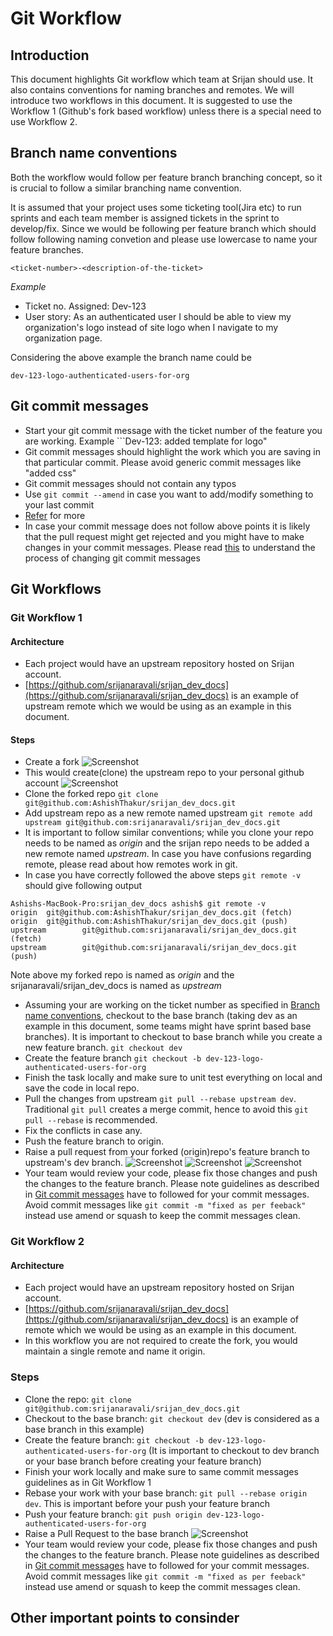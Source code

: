 # Git Workflow

## Introduction
This document highlights Git workflow which team at Srijan should use. It also contains conventions for naming
branches and remotes. We will introduce two workflows in this document. It is suggested to use the Workflow 1
(Github's fork based workflow) unless there is a special need to use Workflow 2.

## Branch name conventions
Both the workflow would follow per feature branch branching concept, so it is crucial to follow a similar branching
name convention.

It is assumed that your project uses some ticketing tool(Jira etc) to run sprints and each team member is assigned
tickets in the sprint to develop/fix. Since we would be following per feature branch which should follow following
naming convetion and please use lowercase to name your feature branches.

```
<ticket-number>-<description-of-the-ticket>
```

*Example*

* Ticket no. Assigned: Dev-123
* User story: As an authenticated user I should be able to view my organization's logo instead of site logo when I
navigate to my organization page.

Considering the above example the branch name could be
```
dev-123-logo-authenticated-users-for-org
```

## Git commit messages
* Start your git commit message with the ticket number of the feature you are working. Example ```Dev-123: added template
for logo"
* Git commit messages should highlight the work which you are saving in that particular commit. Please avoid generic
commit messages like "added css"
* Git commit messages should not contain any typos
* Use ```git commit --amend``` in case you want to add/modify something to your last commit
* [Refer](http://chris.beams.io/posts/git-commit/) for more
* In case your commit message does not follow above points it is likely that the pull request might get rejected and you
might have to make changes in your commit messages. Please read [this](https://help.github.com/articles/changing-a-commit-message/)
to understand the process of changing git commit messages

## Git Workflows

### Git Workflow 1

#### Architecture
* Each project would have an upstream repository hosted on Srijan account.
* [https://github.com/srijanaravali/srijan_dev_docs](https://github.com/srijanaravali/srijan_dev_docs) is an example of upstream remote which we would be using as an example in this document.

#### Steps
* Create a fork
![Screenshot](images/fork.png)
* This would create(clone) the upstream repo to your personal github account
![Screenshot](images/forked_repo.png)
* Clone the forked repo ```git clone git@github.com:AshishThakur/srijan_dev_docs.git```
* Add upstream repo as a new remote named upstream ```git remote add upstream git@github.com:srijanaravali/srijan_dev_docs.git```
* It is important to follow similar conventions; while you clone your repo needs to be named as *origin* and the srijan repo needs
to be added a new remote named *upstream*. In case you have confusions regarding remote, please read about how remotes work in git.
* In case you have correctly followed the above steps ```git remote -v``` should give following output
```
Ashishs-MacBook-Pro:srijan_dev_docs ashish$ git remote -v
origin  git@github.com:AshishThakur/srijan_dev_docs.git (fetch)
origin  git@github.com:AshishThakur/srijan_dev_docs.git (push)
upstream        git@github.com:srijanaravali/srijan_dev_docs.git (fetch)
upstream        git@github.com:srijanaravali/srijan_dev_docs.git (push)
```
Note above my forked repo is named as *origin* and the srijanaravali/srijan_dev_docs is named as *upstream*

* Assuming your are working on the ticket number as specified in [Branch name conventions](git.md#branch-name-conventions), checkout to the base branch (taking dev as an example in this document, some teams might have sprint based base branches). It is important to checkout to base
branch while you create a new feature branch. ```git checkout dev```
* Create the feature branch ```git checkout -b dev-123-logo-authenticated-users-for-org```
* Finish the task locally and make sure to unit test everything on local and save the code in local repo.
* Pull the changes from upstream ```git pull --rebase upstream dev```. Traditional ```git pull``` creates a merge commit, hence to avoid this ```git pull --rebase``` is recommended.
* Fix the conflicts in case any.
* Push the feature branch to origin.
* Raise a pull request from your forked (origin)repo's feature branch to upstream's dev branch.
![Screenshot](images/pr.png)
![Screenshot](images/diff.png)
![Screenshot](images/review.png)
* Your team would review your code, please fix those changes and push the changes to the feature branch. Please note guidelines as described in [Git commit messages](git.md#git-commit-messages) have to followed for your commit messages. Avoid commit messages like ```git commit -m "fixed as per feeback"``` instead use amend or squash to keep the commit messages clean.

### Git Workflow 2

#### Architecture
* Each project would have an upstream repository hosted on Srijan account.
* [https://github.com/srijanaravali/srijan_dev_docs](https://github.com/srijanaravali/srijan_dev_docs) is an example of remote which we would be using as an example in this document.
* In this workflow you are not required to create the fork, you would maintain a single remote and name it origin.

### Steps
* Clone the repo: ```git clone git@github.com:srijanaravali/srijan_dev_docs.git```
* Checkout to the base branch: ```git checkout dev``` (dev is considered as a base branch in this example)
* Create the feature branch: ```git checkout -b dev-123-logo-authenticated-users-for-org``` (It is important to checkout to dev branch or your base branch before creating your feature branch)
* Finish your work locally and make sure to same commit messages guidelines as in Git Workflow 1
* Rebase your work with your base branch: ```git pull --rebase origin dev```. This is important before your push your feature branch
* Push your feature branch: ```git push origin dev-123-logo-authenticated-users-for-org```
* Raise a Pull Request to the base branch
![Screenshot](images/workflow_2.png)
* Your team would review your code, please fix those changes and push the changes to the feature branch. Please note guidelines as described in [Git commit messages](git.md#git-commit-messages) have to followed for your commit messages. Avoid commit messages like ```git commit -m "fixed as per feeback"``` instead use amend or squash to keep the commit messages clean.

## Other important points to consinder
